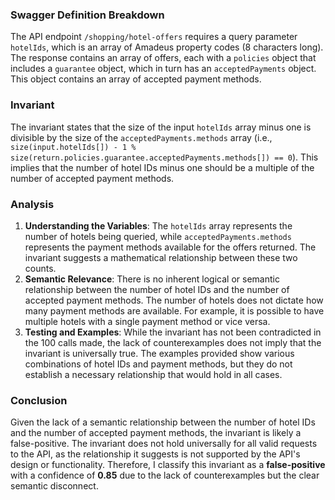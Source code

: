 ### Swagger Definition Breakdown
The API endpoint `/shopping/hotel-offers` requires a query parameter `hotelIds`, which is an array of Amadeus property codes (8 characters long). The response contains an array of offers, each with a `policies` object that includes a `guarantee` object, which in turn has an `acceptedPayments` object. This object contains an array of accepted payment methods.

### Invariant
The invariant states that the size of the input `hotelIds` array minus one is divisible by the size of the `acceptedPayments.methods` array (i.e., `size(input.hotelIds[]) - 1 % size(return.policies.guarantee.acceptedPayments.methods[]) == 0`). This implies that the number of hotel IDs minus one should be a multiple of the number of accepted payment methods.

### Analysis
1. **Understanding the Variables**: The `hotelIds` array represents the number of hotels being queried, while `acceptedPayments.methods` represents the payment methods available for the offers returned. The invariant suggests a mathematical relationship between these two counts.
2. **Semantic Relevance**: There is no inherent logical or semantic relationship between the number of hotel IDs and the number of accepted payment methods. The number of hotels does not dictate how many payment methods are available. For example, it is possible to have multiple hotels with a single payment method or vice versa.
3. **Testing and Examples**: While the invariant has not been contradicted in the 100 calls made, the lack of counterexamples does not imply that the invariant is universally true. The examples provided show various combinations of hotel IDs and payment methods, but they do not establish a necessary relationship that would hold in all cases.

### Conclusion
Given the lack of a semantic relationship between the number of hotel IDs and the number of accepted payment methods, the invariant is likely a false-positive. The invariant does not hold universally for all valid requests to the API, as the relationship it suggests is not supported by the API's design or functionality. Therefore, I classify this invariant as a **false-positive** with a confidence of **0.85** due to the lack of counterexamples but the clear semantic disconnect.
